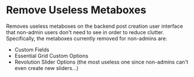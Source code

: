# Remove Useless Metaboxes
Removes useless metaboxes on the backend post creation user interface
that non-admin users don't need to see in order to reduce clutter. Specifically,
the metaboxes currently removed for non-admins are:
* Custom Fields
* Essential Grid Custom Options
* Revolution Slider Options (the most useless one since non-admins can't even create new sliders...)
